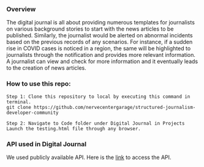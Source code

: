 ### Overview

The digital journal is all about providing numerous templates for journalists on various background stories to start with the news articles to be published. Similarly, the journalist would be alerted on abnormal incidents based on the previous records of any scenarios. For instance, if a sudden rise in COVID cases is noticed in a region, the same will be highlighted to journalists through the notification and provides more relevant information. A journalist can view and check for more information and it eventually leads to the creation of news articles.

### How to use this repo:

```
Step 1: Clone this repository to local by executing this command in terminal.
git clone https://github.com/nervecentergarage/structured-journalism-developer-community

Step 2: Navigate to Code folder under Digital Journal in Projects
Launch the testing.html file through any browser.
```

### API used in Digital Journal

We used publicly available API. Here is the [link](https://covidtracking.com/data/api) to access the API.

